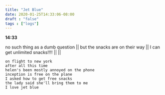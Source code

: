```yaml
---
title: "Jet Blue"
date: 2020-01-25T14:33:06-08:00
draft : "false"
tags : ["logs"]
---
```


<!--more-->

**14:33**

no such thing as a dumb question || but the snacks are on their way ||
I can get unlimited snacks!!!!
||
||
```
on flight to new york
after all this time
helen's been mostly annoyed on the phone
inception is free on the plane
I asked how to get free snacks
the lady said she'll bring them to me
I love jet blue


```


<!--
1 read

2 write

3 music

4 sing

5 YT Vizzies

6 P Call

7 Dance workout

8 POLIW.AT Blog

9 Archive

10 FF L&L

11 Friends & Fam

12 Love & Legacy

 -->
